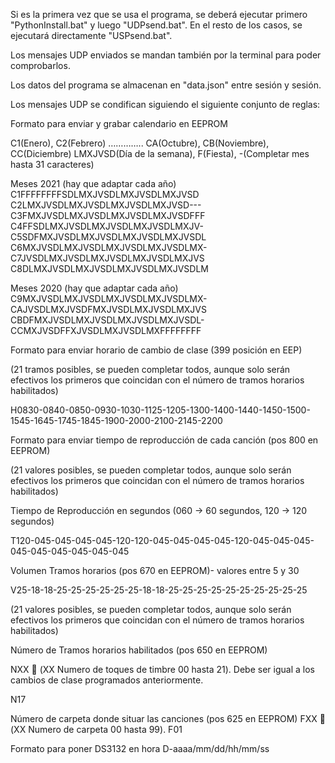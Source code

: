 Si es la primera vez que se usa el programa, se deberá ejecutar primero "PythonInstall.bat" y luego "UDPsend.bat". En el
resto de los casos, se ejecutará directamente "USPsend.bat".

Los mensajes UDP enviados se mandan también por la terminal para poder comprobarlos.

Los datos del programa se almacenan en "data.json" entre sesión y sesión.

Los mensajes UDP se condifican siguiendo el siguiente conjunto de reglas:

Formato para enviar y grabar calendario en EEPROM

C1(Enero),  C2(Febrero) ………….. CA(Octubre), CB(Noviembre), CC(Diciembre)
LMXJVSD(Día de la semana), F(Fiesta), -(Completar mes hasta 31 caracteres)

Meses 2021 (hay que adaptar cada año)
C1FFFFFFFFSDLMXJVSDLMXJVSDLMXJVSD
C2LMXJVSDLMXJVSDLMXJVSDLMXJVSD---
C3FMXJVSDLMXJVSDLMXJVSDLMXJVSDFFF
C4FFSDLMXJVSDLMXJVSDLMXJVSDLMXJV-
C5SDFMXJVSDLMXJVSDLMXJVSDLMXJVSDL
C6MXJVSDLMXJVSDLMXJVSDLMXJVSDLMX-
C7JVSDLMXJVSDLMXJVSDLMXJVSDLMXJVS
C8DLMXJVSDLMXJVSDLMXJVSDLMXJVSDLM

Meses 2020 (hay que adaptar cada año)
C9MXJVSDLMXJVSDLMXJVSDLMXJVSDLMX-
CAJVSDLMXJVSDFMXJVSDLMXJVSDLMXJVS
CBDFMXJVSDLMXJVSDLMXJVSDLMXJVSDL- 
CCMXJVSDFFXJVSDLMXJVSDLMXFFFFFFFF



Formato para enviar horario de cambio de clase (399 posición en EEP)

(21 tramos posibles, se pueden completar todos, aunque solo serán efectivos los primeros que coincidan con el número de tramos horarios habilitados)

H0830-0840-0850-0930-1030-1125-1205-1300-1400-1440-1450-1500-1545-1645-1745-1845-1900-2000-2100-2145-2200



Formato para enviar tiempo de reproducción de cada canción (pos 800 en EEPROM) 

(21 valores posibles, se pueden completar todos, aunque solo serán efectivos los primeros que coincidan con el número de tramos horarios habilitados)

Tiempo de Reproducción en segundos (060 ->  60 segundos,   120 ->  120 segundos)

T120-045-045-045-045-120-120-045-045-045-045-120-045-045-045-045-045-045-045-045-045



Volumen  Tramos horarios  (pos 670 en EEPROM)- valores entre 5 y 30

V25-18-18-25-25-25-25-25-25-18-18-25-25-25-25-25-25-25-25-25-25

(21 valores posibles, se pueden completar todos, aunque solo serán efectivos los primeros que coincidan con el número de tramos horarios habilitados)



Número de Tramos horarios  habilitados  (pos 650 en EEPROM)

NXX    (XX Numero de toques de timbre  00 hasta 21). Debe ser igual a los cambios de clase programados anteriormente.   

N17



Número de carpeta donde situar las canciones  (pos 625 en EEPROM)
FXX    (XX Numero de carpeta  00 hasta 99). 
F01



Formato para poner DS3132 en hora
D-aaaa/mm/dd/hh/mm/ss
